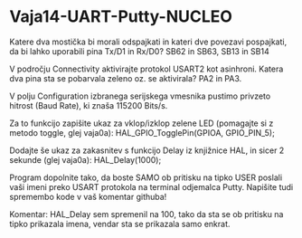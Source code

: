 # Vaja14-UART-Putty-NUCLEO
Katere dva mostička bi morali odspajkati in kateri dve povezavi pospajkati, da bi lahko uporabili pina Tx/D1 in Rx/D0? SB62 in SB63, SB13 in SB14

V področju Connectivity aktivirajte protokol USART2 kot asinhroni. Katera dva pina sta se pobarvala zeleno oz. se aktivirala? PA2 in PA3. 

V polju Configuration izbranega serijskega vmesnika pustimo privzeto hitrost (Baud Rate), ki znaša 115200 Bits/s.  

Za to funkcijo zapišite ukaz za vklop/izklop zelene LED (pomagajte si z metodo toggle, glej vaja0a): HAL_GPIO_TogglePin(GPIOA, GPIO_PIN_5);

Dodajte še ukaz za zakasnitev s funkcijo Delay iz knjižnice HAL, in sicer 2 sekunde (glej vaja0a): HAL_Delay(1000);

Program dopolnite tako, da boste SAMO ob pritisku na tipko USER poslali vaši imeni preko USART protokola na terminal odjemalca Putty. Napišite tudi spremembo kode v vaš komentar githuba! 

Komentar: HAL_Delay sem spremenil na 100, tako da sta se ob pritisku na tipko prikazala imena, vendar sta se prikazala samo enkrat.
